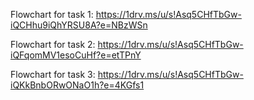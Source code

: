 Flowchart for task 1: https://1drv.ms/u/s!Asq5CHfTbGw-iQCHhu9iQhYRSU8A?e=NBzWSn

Flowchart for task 2: https://1drv.ms/u/s!Asq5CHfTbGw-iQFqomMV1esoCuHf?e=etTPnY

Flowchart for task 3: https://1drv.ms/u/s!Asq5CHfTbGw-iQKkBnbORwONaO1h?e=4KGfs1
